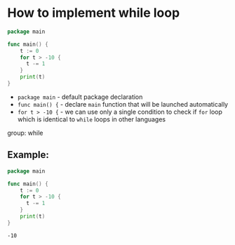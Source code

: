 # How to implement while loop

```go
package main

func main() {
	t := 0
	for t > -10 {
	  t -= 1
	}
	print(t)
}

```

- `package main` - default package declaration
- `func main() {` - declare `main` function that will be launched automatically
- `for t > -10 {` - we can use only a single condition to check if `for` loop which is identical to `while` loops in other languages

group: while

## Example: 
```go
package main

func main() {
	t := 0
	for t > -10 {
	  t -= 1
	}
	print(t)
}

```
```
-10
```

